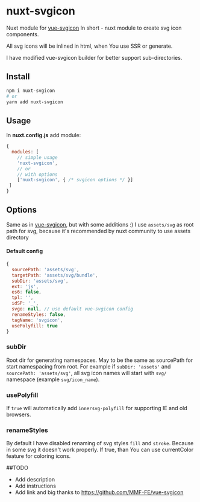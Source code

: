 # nuxt-svgicon
Nuxt module for [vue-svgicon](https://github.com/MMF-FE/vue-svgicon)
In short - nuxt module to create svg icon components.

All svg icons will be inlined in html, when You use SSR or generate.

I have modified vue-svgicon builder for better support sub-directories.

## Install

```bash
npm i nuxt-svgicon
# or
yarn add nuxt-svgicon
```

## Usage
In **nuxt.config.js** add module:
```js
{
  modules: [
    // simple usage
    'nuxt-svgicon',
    // or
    // with options
    ['nuxt-svgicon', { /* svgicon options */ }]
 ]
}
```

## Options
Same as in [vue-svgicon](https://github.com/MMF-FE/vue-svgicon#options), but with some additions :)
I use `assets/svg` as root path for svg, because it's recommended by nuxt community to use assets directory
#### Default config
```js
{
  sourcePath: 'assets/svg',
  targetPath: 'assets/svg/bundle',
  subDir: 'assets/svg',
  ext: 'js',
  es6: false,
  tpl: '',
  idSP: '_',
  svgo: null, // use default vue-svgicon config
  renameStyles: false,
  tagName: 'svgicon',
  usePolyfill: true
}
```
### subDir
Root dir for generating namespaces. May to be the same as sourcePath for start namespacing from root. For example if `subDir: 'assets'` and `sourcePath: 'assets/svg'`, all svg icon names will start with `svg/` namespace (example `svg/icon_name`).

### usePolyfill
If `true` will automatically add `innersvg-polyfill` for supporting IE and old browsers.

### renameStyles
By default I have disabled renaming of svg styles `fill` and `stroke`. Because in some svg it doesn't work properly. If true, than You can use currentColor feature for coloring icons.


##TODO
- Add description
- Add instructions
- Add link and big thanks to https://github.com/MMF-FE/vue-svgicon
